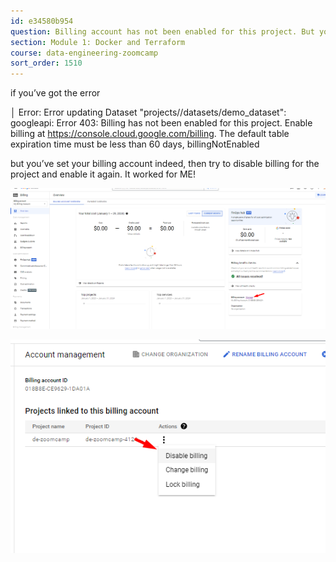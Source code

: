 ```yaml
---
id: e34580b954
question: Billing account has not been enabled for this project. But you’ve done it indeed!
section: Module 1: Docker and Terraform
course: data-engineering-zoomcamp
sort_order: 1510
---
```


if you’ve got the error

│ Error: Error updating Dataset "projects/<your-project-id>/datasets/demo_dataset": googleapi: Error 403: Billing has not been enabled for this project. Enable billing at https://console.cloud.google.com/billing. The default table expiration time must be less than 60 days, billingNotEnabled

but you’ve set your billing account indeed, then try to disable billing for the project and enable it again. It worked for ME!

![Image](images/data-engineering-zoomcamp/image_366e8371.png)

![Image](images/data-engineering-zoomcamp/image_ee2aa0ad.png)

